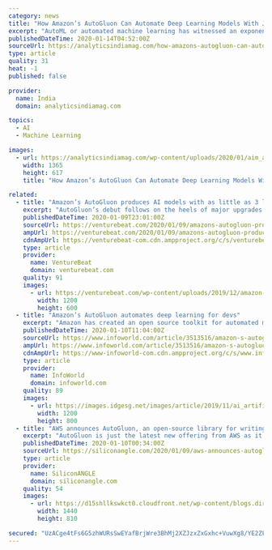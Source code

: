 ```yaml
---
category: news
title: "How Amazon’s AutoGluon Can Automate Deep Learning Models With Just A Few Lines Of Codes"
excerpt: "AutoML or automated machine learning has witnessed an exponential rise when it comes to being adopted by the organisations. AutoML can be said as the next wave of machine learning which helps to bridge the gap between talent landscape and complex workflows."
publishedDateTime: 2020-01-14T04:52:00Z
sourceUrl: https://analyticsindiamag.com/how-amazons-autogluon-can-automate-deep-learning-models-with-just-a-few-lines-of-codes/
type: article
quality: 31
heat: -1
published: false

provider:
  name: India
  domain: analyticsindiamag.com

topics:
  - AI
  - Machine Learning

images:
  - url: https://analyticsindiamag.com/wp-content/uploads/2020/01/aim_amazon.jpg
    width: 1365
    height: 617
    title: "How Amazon’s AutoGluon Can Automate Deep Learning Models With Just A Few Lines Of Codes"

related:
  - title: "Amazon’s AutoGluon produces AI models with as little as 3 lines of code"
    excerpt: "AutoGluon’s debut follows on the heels of major upgrades to Amazon Web Services’ (AWS’) SageMaker, a toolkit for continuously training and deploying machine learning models to cloud and edge environments. AWS SageMaker Studio is a model training and workflow management tool that collects all the code, notebooks, and folders for machine ..."
    publishedDateTime: 2020-01-09T23:01:00Z
    sourceUrl: https://venturebeat.com/2020/01/09/amazons-autogluon-produces-ai-models-with-as-little-as-three-lines-of-code/
    ampUrl: https://venturebeat.com/2020/01/09/amazons-autogluon-produces-ai-models-with-as-little-as-three-lines-of-code/amp/
    cdnAmpUrl: https://venturebeat-com.cdn.ampproject.org/c/s/venturebeat.com/2020/01/09/amazons-autogluon-produces-ai-models-with-as-little-as-three-lines-of-code/amp/
    type: article
    provider:
      name: VentureBeat
      domain: venturebeat.com
    quality: 91
    images:
      - url: https://venturebeat.com/wp-content/uploads/2019/12/amazon-logo-reuters.jpg?fit=1200%2C600&strip=all
        width: 1200
        height: 600
  - title: "Amazon’s AutoGluon automates deep learning for devs"
    excerpt: "Amazon has created an open source toolkit for automated machine learning, called AutoGluon, designed to make it easier for software developers to take advantage of deep learning models in their applications. AutoGluon is intended for both machine learning experts and beginners, the company says. Officially launched January 9, AutoGluon lets ..."
    publishedDateTime: 2020-01-10T11:04:00Z
    sourceUrl: https://www.infoworld.com/article/3513516/amazon-s-autogluon-looks-to-make-deep-learning-easier-for-devs.html
    ampUrl: https://www.infoworld.com/article/3513516/amazon-s-autogluon-looks-to-make-deep-learning-easier-for-devs.amp.html
    cdnAmpUrl: https://www-infoworld-com.cdn.ampproject.org/c/s/www.infoworld.com/article/3513516/amazon-s-autogluon-looks-to-make-deep-learning-easier-for-devs.amp.html
    type: article
    provider:
      name: InfoWorld
      domain: infoworld.com
    quality: 89
    images:
      - url: https://images.idgesg.net/images/article/2019/11/ai_artificial_intelligence_technology_abstract_layered_background_by_4x-image_gettyimages_1097235688-100817777-large.jpg
        width: 1200
        height: 800
  - title: "AWS announces AutoGluon, an open-source library for writing AI models"
    excerpt: "AutoGluon is just the latest new offering from AWS as it looks to democratize machine learning. The company recently updated its SageMaker tool for continuously training and deploying machine learning models to the cloud and edge environments. Updates include SageMaker Studio, a model training and workflow management tool that collects all of ..."
    publishedDateTime: 2020-01-10T00:34:00Z
    sourceUrl: https://siliconangle.com/2020/01/09/aws-announces-autogluon-open-source-library-writing-ai-models/
    type: article
    provider:
      name: SiliconANGLE
      domain: siliconangle.com
    quality: 54
    images:
      - url: https://d15shllkswkct0.cloudfront.net/wp-content/blogs.dir/1/files/2020/01/download.png
        width: 1440
        height: 810

secured: "UzACge4tFs6G5zhWURsSwEYafBrjWre3BhMj2XZJzxZxGxhc+VuwXg8/YE2ZFwvR6VHEIY2Sy6W+HFItDiwXtqB4G8RwDAKd9KfrG3T4XeZ066FnhxqTkD6x61RH3Ru1zI07FH+u9xewcCUYKnljaSyp+GVb63hpZXcNo5I7JZlo94W0UabQidsPyUMh7FmZHjPVSGn2tvmd3oqGthEw/FDeDwTuKPtVlLp8It6DFPZTbIzk2X+uib/0ycKo7QvWOx0WDMZMfI+bkTsBL9E2wjP3gmMF2nEzclPQ4rMa3GVHxC2Jmt2sq6WJ9Tc6FZZjglVsRZzGXEQlAOjQUQk2toWyYn29nUM1DOLbBNqFZNFMwMtPCKPGL4UN/rsQaVQg4Rhl6gg7rgJkl3UqBhH3JpNYNpnC19CkTAGGYqnaySVZpCmF6zh2RwbvQNryal479FRA79sZj8IfysBBhuj7Sg==;n9J1XfcyHjHg86S9NrHLkA=="
---
```


